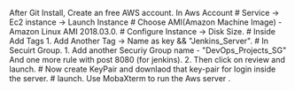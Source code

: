 After Git Install, Create an free AWS account.
In Aws Account 
        # Service -> Ec2 instance -> Launch Instance
        # Choose AMI(Amazon Machine Image) - Amazon Linux AMI 2018.03.0.
        # Configure Instance -> Disk Size.
        # Inside Add Tags 
                1. Add Another Tag -> Name as key && "Jenkins_Server".
        # In Secuirt Group.
                1. Add another Securiy Group name - "DevOps_Projects_SG" And one more rule with post 8080 (for jenkins).
                2. Then click on review and launch.
        # Now create KeyPair and downlaod that key-pair for login inside the server.
        # launch.
Use MobaXterm to run the Aws server .
                
